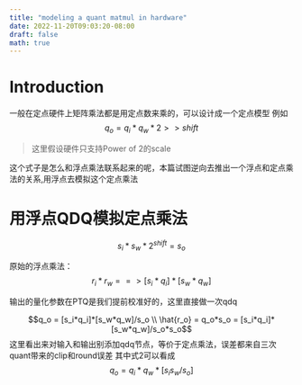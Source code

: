 ```yaml
---
title: "modeling a quant matmul in hardware"
date: 2022-11-20T09:03:20-08:00
draft: false
math: true
---
```

# Introduction
一般在定点硬件上矩阵乘法都是用定点数来乘的，可以设计成一个定点模型
例如
$$q_o = q_i * q_w * 2>>shift$$
> 这里假设硬件只支持Power of 2的scale

这个式子是怎么和浮点乘法联系起来的呢，本篇试图逆向去推出一个浮点和定点乘法的关系,用浮点去模拟这个定点乘法


# 用浮点QDQ模拟定点乘法

$$s_i*s_w*2^{shift} = s_o$$

原始的浮点乘法：
$$r_i*r_w ==> [s_i*q_i]*[s_w*q_w]$$

输出的量化参数在PTQ是我们提前校准好的，这里直接做一次qdq

$$q_o = [s_i*q_i]*[s_w*q_w]/s_o \\ \hat{r_o} = q_o*s_o = [s_i*q_i]*[s_w*q_w]/s_o*s_o$$
这里看出来对输入和输出别添加qdq节点，等价于定点乘法，误差都来自三次quant带来的clip和round误差
其中式2可以看成$$q_o = q_i*q_w*[s_is_w/s_o] $$



